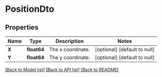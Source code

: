 # PositionDto

## Properties
Name | Type | Description | Notes
------------ | ------------- | ------------- | -------------
**X** | **float64** | The x coordinate. | [optional] [default to null]
**Y** | **float64** | The y coordinate. | [optional] [default to null]

[[Back to Model list]](../README.md#documentation-for-models) [[Back to API list]](../README.md#documentation-for-api-endpoints) [[Back to README]](../README.md)

